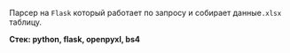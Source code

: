 Парсер на `Flask` который работает по запросу и собирает данные`.xlsx` таблицу.

**Стек: python, flask, openpyxl, bs4**
